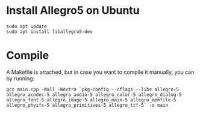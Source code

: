 Install Allegro5 on Ubuntu
============================
```console
sudo apt update
sudo apt install liballegro5-dev
```

Compile
========
A Makefile is attached, but in case you want to compile it manually, you can by running:
```console
gcc main.cpp -Wall -Wextra `pkg-config --cflags --libs allegro-5 allegro_acodec-5 allegro_audio-5 allegro_color-5 allegro_dialog-5 allegro_font-5 allegro_image-5 allegro_main-5 allegro_memfile-5 allegro_physfs-5 allegro_primitives-5 allegro_ttf-5` -o main
```
